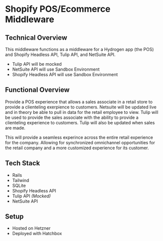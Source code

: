 # Shopify POS/Ecommerce Middleware

## Technical Overview
This middleware functions as a middleware for a Hydrogen app (the POS) and Shopify Headless API, Tulip API, and NetSuite API. 

* Tulip API will be mocked
* NetSuite API will use Sandbox Environment
* Shopify Headless API will use Sandbox Environment

## Functional Overview
Provide a POS experience that allows a sales associate in a retail store to provide a clienteling exerpience to customers. Netsuite will be updated live and in theory be able to pull in data for the retail employee to view. Tulip will be used to provide the sales associate with the ability to provide a clienteling experience to customers. Tulip will also be updated when sales are made. 

This will provide a seamless experince across the entire retail experience for the company. Allowing for synchronized omnichannel opportunities for the retail company and a more customized experience for its customer. 

## Tech Stack
* Rails
* Tailwind
* SQLite
* Shopify Headless API
* Tulip API _(Mocked)_
* NetSuite API

## Setup
- Hosted on Hetzner
- Deployed with Hatchbox